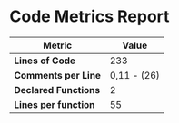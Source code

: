 # Code Metrics Report

| Metric                          | Value       |
|---------------------------------|-------------|
| **Lines of Code**               | 233         |
| **Comments per Line**           | 0,11 - (26) |
| **Declared Functions**          | 2           |
| **Lines per function**          | 55          |

